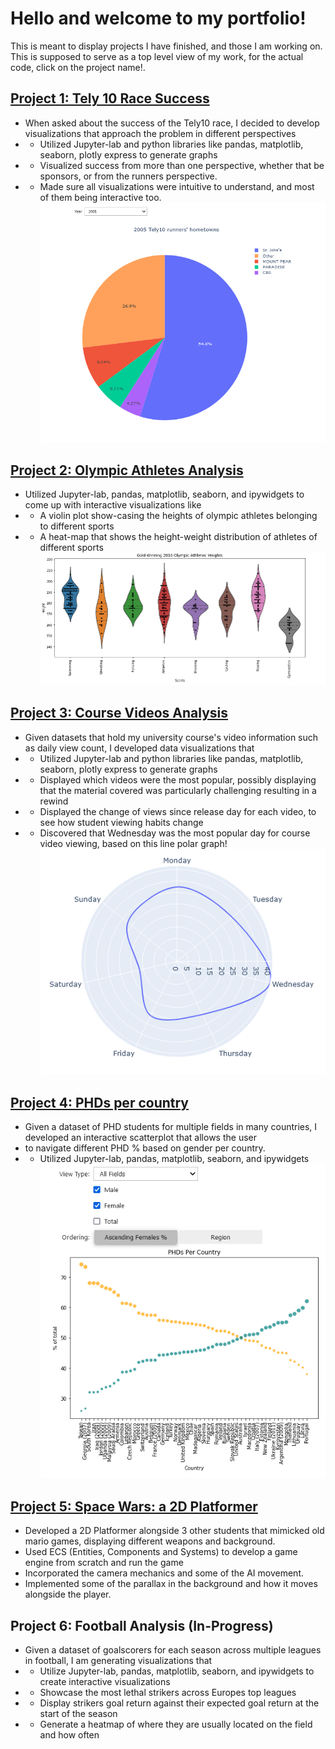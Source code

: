 # Hello and welcome to my portfolio!
 This is meant to display projects I have finished, and those I am working on.
 This is supposed to serve as a top level view of my work, for the actual code, click on the project name!.

 ## [Project 1: Tely 10 Race Success](https://github.com/OmarTAbdelgawad/Tely10-Race-Visualization)
* When asked about the success of the Tely10 race, I decided to develop visualizations that approach the problem in different perspectives
* - Utilized Jupyter-lab and python libraries like pandas, matplotlib, seaborn, plotly express to generate graphs
* - Visualized success from more than one perspective, whether that be sponsors, or from the runners perspective. 
* - Made sure all visualizations were intuitive to understand, and most of them being interactive too.
 ![](https://github.com/OmarTAbdelgawad/Omar-Portfolio/blob/main/tely10pie.PNG)

## [Project 2: Olympic Athletes Analysis](https://github.com/OmarTAbdelgawad/Olympic-Athletes-Analysis)
* Utilized Jupyter-lab, pandas, matplotlib, seaborn, and ipywidgets to come up with interactive visualizations like
* - A violin plot show-casing the heights of olympic athletes belonging to different sports
* - A heat-map that shows the height-weight distribution of athletes of different sports
 ![](https://github.com/OmarTAbdelgawad/Omar-Portfolio/blob/main/athletesViolin.PNG)

## [Project 3: Course Videos Analysis](https://github.com/OmarTAbdelgawad/Course-Video-Analysis)
* Given datasets that hold my university course's video information such as daily view count, I developed data visualizations that
* - Utilized Jupyter-lab and python libraries like pandas, matplotlib, seaborn, plotly express to generate graphs
* - Displayed which videos were the most popular, possibly displaying that the material covered was particularly challenging resulting in a rewind
* - Displayed the change of views since release day for each video, to see how student viewing habits change
* - Discovered that Wednesday was the most popular day for course video viewing, based on this line polar graph!
 ![](https://github.com/OmarTAbdelgawad/Omar-Portfolio/blob/main/courseLinepolar.PNG)

## [Project 4: PHDs per country](https://github.com/OmarTAbdelgawad/PHDs-per-country)
* Given a dataset of PHD students for multiple fields in many countries, I developed an interactive scatterplot that allows the user 
* to navigate different PHD % based on gender per country. 
* - Utilized Jupyter-lab, pandas, matplotlib, seaborn, and ipywidgets 
 ![](https://github.com/OmarTAbdelgawad/Omar-Portfolio/blob/main/phdsScatter.PNG)
 
 ## [Project 5: Space Wars: a 2D Platformer](https://www.youtube.com/watch?v=pWGNdxVWRDs)
 * Developed a 2D Platformer alongside 3 other students that mimicked old mario games, displaying different weapons and background.
 * Used ECS (Entities, Components and Systems) to develop a game engine from scratch and run the game 
 * Incorporated the camera mechanics and some of the AI movement.
 * Implemented some of the parallax in the background and how it moves alongside the player.

## Project 6: Football Analysis (In-Progress)
* Given a dataset of goalscorers for each season across multiple leagues in football, I am generating visualizations that
* - Utilize Jupyter-lab, pandas, matplotlib, seaborn, and ipywidgets to create interactive visualizations
* - Showcase the most lethal strikers across Europes top leagues
* - Display strikers goal return against their expected goal return at the start of the season
* - Generate a heatmap of where they are usually located on the field and how often

